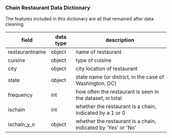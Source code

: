### Chain Restaurant Data Dictionary

The features included in this dictionary are all that remained after data cleaning.

| field          | data type   | description                                       |
| -------------- | ----------- | ------------------------------------------------- |
|restaurantname|object|name of restaurant|
|cuisine|object|type of cuisine|
|city|object|city location of restaurant|
|state|object|state name (or district, in the case of Washington, DC)|
|frequency|int|how often the restaurant is seen in the dataset, in total|
|ischain|int|whether the restaurant is a chain, indicated by a 1 or 0|
|ischain_y_n|object|whether the restaurant is a chain, indicated by 'Yes' or 'No'|
